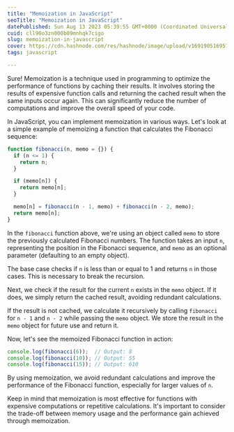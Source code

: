 ```yaml
---
title: "Memoization in JavaScript"
seoTitle: "Memoization in JavaScript"
datePublished: Sun Aug 13 2023 05:39:55 GMT+0000 (Coordinated Universal Time)
cuid: cll90o3zn000b09mnhqk7cigo
slug: memoization-in-javascript
cover: https://cdn.hashnode.com/res/hashnode/image/upload/v1691905169570/279fb745-7023-498b-8d02-b976ca5b629b.png
tags: javascript

---
```


Sure! Memoization is a technique used in programming to optimize the performance of functions by caching their results. It involves storing the results of expensive function calls and returning the cached result when the same inputs occur again. This can significantly reduce the number of computations and improve the overall speed of your code.

In JavaScript, you can implement memoization in various ways. Let's look at a simple example of memoizing a function that calculates the Fibonacci sequence:

```javascript
function fibonacci(n, memo = {}) {
  if (n <= 1) {
    return n;
  }

  if (memo[n]) {
    return memo[n];
  }

  memo[n] = fibonacci(n - 1, memo) + fibonacci(n - 2, memo);
  return memo[n];
}
```

In the `fibonacci` function above, we're using an object called `memo` to store the previously calculated Fibonacci numbers. The function takes an input `n`, representing the position in the Fibonacci sequence, and `memo` as an optional parameter (defaulting to an empty object).

The base case checks if `n` is less than or equal to 1 and returns `n` in those cases. This is necessary to break the recursion.

Next, we check if the result for the current `n` exists in the `memo` object. If it does, we simply return the cached result, avoiding redundant calculations.

If the result is not cached, we calculate it recursively by calling `fibonacci` for `n - 1` and `n - 2` while passing the `memo` object. We store the result in the `memo` object for future use and return it.

Now, let's see the memoized Fibonacci function in action:

```javascript
console.log(fibonacci(6));  // Output: 8
console.log(fibonacci(10)); // Output: 55
console.log(fibonacci(15)); // Output: 610
```

By using memoization, we avoid redundant calculations and improve the performance of the Fibonacci function, especially for larger values of `n`.

Keep in mind that memoization is most effective for functions with expensive computations or repetitive calculations. It's important to consider the trade-off between memory usage and the performance gain achieved through memoization.
